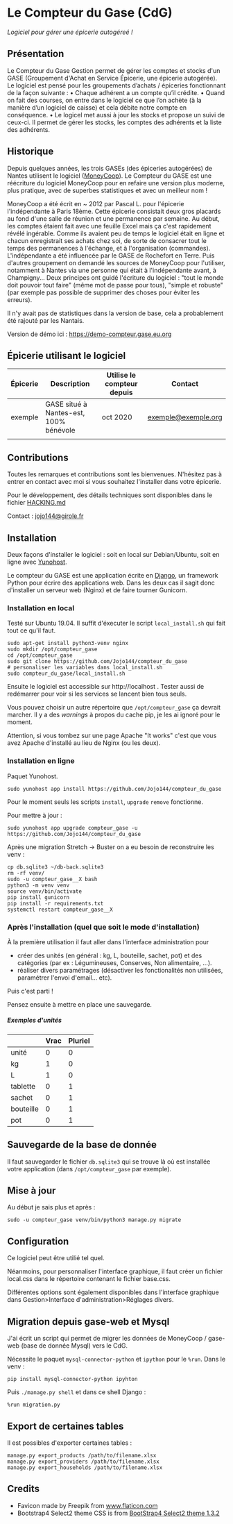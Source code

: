 # Le Compteur du Gase (CdG)
*Logiciel pour gérer une épicerie autogéreé !*

## Présentation

Le Compteur du Gase Gestion permet de gérer les comptes et stocks d'un GASE (Groupement d'Achat en Service Épicerie, une épicerie autogérée).
Le logiciel est pensé pour les groupements d’achats / épiceries fonctionnant de la façon suivante :
    • Chaque adhérent a un compte qu’il crédite.
    • Quand on fait des courses, on entre dans le logiciel ce que l’on achète (à la manière d’un logiciel de caisse) et cela débite notre compte en conséquence.
    • Le logicel met aussi à jour les stocks et propose un suivi de ceux-ci.
Il permet de gérer les stocks, les comptes des adhérents et la liste des adhérents.

## Historique

Depuis quelques années, les trois GASEs (des épiceries autogérées) de Nantes utilisent le logiciel ([MoneyCoop](https://github.com/barchstien/gase-web)).
Le Compteur du GASE est une réécriture du logiciel MoneyCoop pour en refaire une version plus moderne, plus pratique, avec de
superbes statistiques et avec un meilleur nom !

MoneyCoop a été écrit en ~ 2012 par Pascal L. pour l'épicerie l'indépendante à Paris 18ème.
Cette épicerie consistait deux gros placards au fond d'une salle de réunion et une permanence par semaine.
Au début, les comptes étaient fait avec une feuille Excel mais ça c'est rapidement révélé ingérable.
Comme ils avaient peu de temps le logiciel était en ligne et chacun enregistrait ses achats chez soi, de sorte de consacrer tout le temps des permanences à l'échange, et à l'organisation (commandes).
L'indépendante a été influencée par le GASE de Rochefort en Terre. Puis d'autres groupement on demandé les sources de MoneyCoop pour l'utiliser, notamment à Nantes via une personne qui était à l'indépendante avant, à Champigny...
Deux principes ont guidé l'écriture du logiciel : "tout le monde doit pouvoir tout faire" (même mot de passe pour tous), "simple et robuste" (par exemple pas possible de supprimer des choses pour éviter les erreurs).

Il n'y avait pas de statistiques dans la version de base, cela a probablement été rajouté par les Nantais.

Version de démo ici : https://demo-compteur.gase.eu.org


## Épicerie utilisant le logiciel

| Épicerie | Description                            | Utilise le compteur depuis | Contact             |
|----------|----------------------------------------|----------------------------|---------------------|
| exemple  | GASE situé à Nantes-est, 100% bénévole | oct 2020                   | exemple@exemple.org |
|          |                                        |                            |                     |


## Contributions

Toutes les remarques et contributions sont les bienvenues. N'hésitez pas à entrer en contact avec moi si vous souhaitez l'installer dans votre épicerie.

Pour le développement, des détails techniques sont disponibles dans le fichier [HACKING.md](./HACKING.md)

Contact : jojo144@girole.fr


## Installation

Deux façons d'installer le logiciel : soit en local sur Debian/Ubuntu, soit en ligne avec [Yunohost](https://yunohost.org).

Le compteur du GASE est une application écrite en [Django](https://www.djangoproject.com/), un framework Python pour écrire des applications web.
Dans les deux cas il sagit donc d'installer un serveur web (Nginx) et de faire tourner Gunicorn.

### Installation en local

Testé sur Ubuntu 19.04. Il suffit d'éxecuter le script `local_install.sh` qui fait tout ce qu'il faut.
```
sudo apt-get install python3-venv nginx
sudo mkdir /opt/compteur_gase
cd /opt/compteur_gase
sudo git clone https://github.com/Jojo144/compteur_du_gase
# personaliser les variables dans local_install.sh
sudo compteur_du_gase/local_install.sh
```
Ensuite le logiciel est accessible sur http://localhost .
Tester aussi de redémarrer pour voir si les services se lancent bien tous seuls.

Vous pouvez choisir un autre répertoire que `/opt/compteur_gase` ça devrait marcher.
Il y a des *warnings* à propos du cache pip, je les ai ignoré pour le moment.

Attention, si vous tombez sur une page Apache "It works" c'est que vous avez Apache d'installé au lieu de Nginx (ou les deux).

### Installation en ligne

Paquet Yunohost.
```
sudo yunohost app install https://github.com/Jojo144/compteur_du_gase
```
Pour le moment seuls les scripts `install`, `upgrade` `remove` fonctionne.

Pour mettre à jour :
```
sudo yunohost app upgrade compteur_gase -u https://github.com/Jojo144/compteur_du_gase
```

Après une migration Stretch -> Buster on a eu besoin de reconstruire les venv :

```
cp db.sqlite3 ~/db-back.sqlite3
rm -rf venv/
sudo -u compteur_gase__X bash
python3 -m venv venv
source venv/bin/activate
pip install gunicorn
pip install -r requirements.txt
systemctl restart compteur_gase__X
```


### Après l'installation (quel que soit le mode d'installation)

À la première utilisation il faut aller dans l'interface administration pour 

- créer des unités (en général : kg, L, bouteille, sachet, pot) et des catégories (par ex :
Légumineuses, Conserves, Non alimentaire, ...).
- réaliser divers paramétrages (désactiver les fonctionalités non utilisées, paramétrer l'envoi d'email… etc).

Puis c'est parti !

Pensez ensuite à mettre en place une sauvegarde.

##### Exemples d'unités

|           | Vrac | Pluriel |
|-----------|------|---------|
| unité     |  0   |    0    |
| kg        |  1   |    0    |
| L         |  1   |    0    |
| tablette  |  0   |    1    |
| sachet    |  0   |    1    |
| bouteille |  0   |    1    |
| pot       |  0   |    1    |


## Sauvegarde de la base de donnée

Il faut sauvegarder le fichier `db.sqlite3` qui se trouve là où est installée votre application
(dans `/opt/compteur_gase` par exemple).


## Mise à jour

Au début je sais plus et après :

`sudo -u compteur_gase venv/bin/python3 manage.py migrate`


## Configuration

Ce logiciel peut être utilié tel quel.

Néanmoins, pour personnaliser l'interface graphique, il faut créer un fichier local.css dans le répertoire contenant le fichier base.css.

Différentes options sont également disponibles dans l'interface graphique dans Gestion>Interface d'administration>Réglages divers.


## Migration depuis gase-web et Mysql

J'ai écrit un script qui permet de migrer les données de MoneyCoop / gase-web (base de donnée Mysql) vers le CdG.

Nécessite le paquet `mysql-connector-python` et `ipython` pour le `%run`. Dans le venv :
```
pip install mysql-connector-python ipyhton
```
Puis `./manage.py shell` et dans ce shell Django :
```
%run migration.py
```

## Export de certaines tables

Il est possibles d'exporter certaines tables :
```
manage.py export_products /path/to/filename.xlsx
manage.py export_providers /path/to/filename.xlsx
manage.py export_households /path/to/filename.xlsx
```

## Credits

- Favicon made by Freepik from www.flaticon.com
- Bootstrap4 Select2 theme CSS is from [BootStrap4 Select2 theme 1.3.2](https://github.com/ttskch/select2-bootstrap4-theme)
